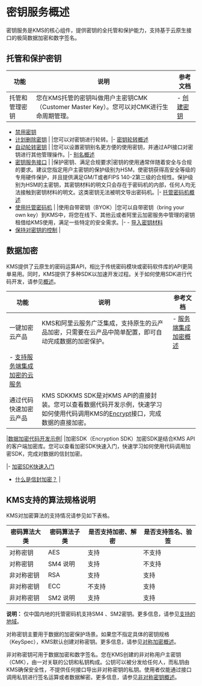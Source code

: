 # 密钥服务概述

密钥服务是KMS的核心组件，提供密钥的全托管和保护能力，支持基于云原生接口的极简数据加密和数字签名。

## 托管和保护密钥

|功能|说明|参考文档|
|--|--|----|
|托管和管理密钥|您在KMS托管的密钥叫做用户主密钥CMK（Customer Master Key）。您可以对CMK进行生命周期管理。|-   [创建密钥](/intl.zh-CN/快速入门/管理和使用密钥/创建密钥.md)
-   [禁用密钥](/intl.zh-CN/密钥服务/管理密钥/禁用密钥.md)
-   [计划删除密钥](/intl.zh-CN/密钥服务/管理密钥/计划删除密钥.md) |
|您可以对密钥进行轮转。|-   [密钥轮转概述](/intl.zh-CN/密钥服务/密钥轮转/密钥轮转概述.md)
-   [自动轮转密钥](/intl.zh-CN/密钥服务/密钥轮转/自动轮转密钥.md) |
|您可以设置密钥别名更方便的使用密钥，并通过API接口对密钥进行其他管理操作。|-   [别名概述](/intl.zh-CN/密钥服务/管理别名/别名概述.md)
-   [密钥服务接口](/intl.zh-CN/API参考/API概览.md) |
|保护密钥、满足合规要求|密钥的使用通常伴随着安全与合规的要求。建议您指定用户主密钥的保护级别为HSM，使密钥获得高安全等级的专用硬件保护，并且提供满足GM/T或者FIPS 140-2第三级的合规性。保护级别为HSM的主密钥，其密钥材料的明文只会存在于密码机的内部，任何人均无法接触到密钥材料的明文。这类密钥无法被明文导出密码机。|-   [托管密码机概述](/intl.zh-CN/密钥服务/托管密码机/托管密码机概述.md)
-   [使用托管密码机](/intl.zh-CN/密钥服务/托管密码机/使用托管密码机.md) |
|使用自带密钥（BYOK）|您可以自带密钥（bring your own key）到KMS中，将您在线下、其他云或者阿里云加密服务中管理的密钥租借给KMS使用，满足一些特定的安全需求。|-   -   [导入密钥材料](/intl.zh-CN/密钥服务/密钥种类/使用对称密钥/导入密钥材料.md)
-   [保持对密钥的控制](/intl.zh-CN/密钥服务/托管密码机/托管密码机概述.md) |

## 数据加密

KMS提供了云原生的密码运算API，相比于传统密码模块或密码软件库的API更简单易用。同时，KMS提供了多种SDK以加速开发过程。关于如何使用SDK进行代码开发，请参见[概述](/intl.zh-CN/开发指南/概述.md)。

|功能|说明|参考文档|
|--|--|----|
|一键加密云产品|KMS和阿里云服务广泛集成，支持原生的云产品加密，只需要在云产品中简单配置，即可自动完成数据的加密保护。|-   [服务端集成加密概述](/intl.zh-CN/云产品与KMS的集成/服务端集成加密概述.md)
-   [支持服务端集成加密的云服务](/intl.zh-CN/云产品与KMS的集成/支持服务端集成加密的云服务.md) |
|通过代码快速加密云产品|KMS SDKKMS SDK是对KMS API的直接封装。您可以查看数据代码开发示例，快速学习如何使用代码调用KMS的[Encrypt](/intl.zh-CN/API参考/密钥/Encrypt.md)接口，完成数据的直接加密。

|[数据加密代码开发示例](/intl.zh-CN/快速入门/管理和使用密钥/数据加密代码开发示例.md)|
|加密SDK（Encryption SDK）加密SDK是结合KMS API的客户端加密库。您可以查看加密SDK快速入门，快速学习如何使用代码调用加密SDK，完成对数据的信封加密。

|-   [加密SDK快速入门](/intl.zh-CN/开发指南/加密SDK/加密SDK快速入门.md)
-   [什么是信封加密？](/intl.zh-CN/常见问题/什么是信封加密？.md) |

## KMS支持的算法规格说明

KMS对加密算法的支持情况请参见如下表格。

|密码算法大类|密码算法子类|是否支持加密、解密|是否支持签名、验签|
|------|------|---------|---------|
|对称密钥|AES|支持|不支持|
|对称密钥|SM4 说明|支持|不支持|
|非对称密钥|RSA|支持|支持|
|非对称密钥|ECC|不支持|支持|
|非对称密钥|SM2 说明|支持|支持|

**说明：** 仅中国内地的托管密码机支持SM4 、SM2密钥。更多信息，请参见[支持的地域](/intl.zh-CN/密钥服务/托管密码机/托管密码机概述.mdsection_9br_g7q_yb4)。

对称密钥主要用于数据的加密保护场景。如果您不指定具体的密钥规格（KeySpec），KMS默认创建对称密钥。更多信息，请参见[对称加密概述](/intl.zh-CN/密钥服务/密钥种类/使用对称密钥/对称加密概述.md)。

非对称密钥可用于数据加密和数字签名。您在KMS创建的非对称用户主密钥（CMK），由一对关联的公钥和私钥构成。公钥可以被分发给任何人，而私钥由KMS确保安全性，不提供任何接口导出非对称密钥的私钥。使用者仅能通过接口调用私钥进行签名运算或者数据解密。更多信息，请参见[非对称密钥概述](/intl.zh-CN/密钥服务/密钥种类/使用非对称密钥/非对称密钥概述.md)。

